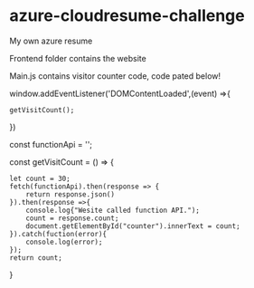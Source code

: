 # azure-cloudresume-challenge
My own azure resume

Frontend folder contains the website

Main.js contains visitor counter code, code pated below!

window.addEventListener('DOMContentLoaded',(event) =>{

    getVisitCount();

})

const functionApi = '';

const getVisitCount = () => {
    
    let count = 30;
    fetch(functionApi).then(response => {
        return response.json()
    }).then(response =>{
        console.log{"Wesite called function API.");
        count = response.count;
        document.getElementById("counter").innerText = count;
    }).catch(fuction(error){
        console.log(error);
    });
    return count;
}